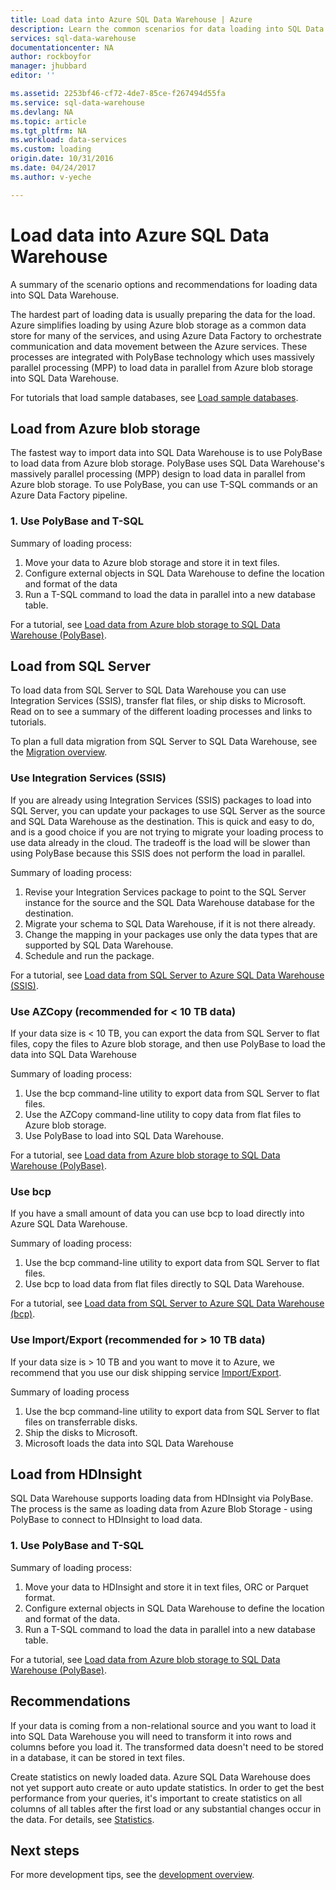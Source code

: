 ```yaml
---
title: Load data into Azure SQL Data Warehouse | Azure
description: Learn the common scenarios for data loading into SQL Data Warehouse. These include using PolyBase, Azure blob storage, flat files, and disk shipping. You can also use third-party tools.
services: sql-data-warehouse
documentationcenter: NA
author: rockboyfor
manager: jhubbard
editor: ''

ms.assetid: 2253bf46-cf72-4de7-85ce-f267494d55fa
ms.service: sql-data-warehouse
ms.devlang: NA
ms.topic: article
ms.tgt_pltfrm: NA
ms.workload: data-services
ms.custom: loading
origin.date: 10/31/2016
ms.date: 04/24/2017
ms.author: v-yeche

---
```


# Load data into Azure SQL Data Warehouse
A summary of the scenario options and recommendations for loading data into SQL Data Warehouse.

The hardest part of loading data is usually preparing the data for the load. Azure simplifies loading by using Azure blob storage as a common data store for many of the services, and using Azure Data Factory to orchestrate communication and data movement between the Azure services. These processes are integrated with PolyBase technology which uses massively parallel processing (MPP) to load data in parallel from Azure blob storage into SQL Data Warehouse. 

For tutorials that load sample databases, see [Load sample databases][Load sample databases].

## Load from Azure blob storage
The fastest way to import data into SQL Data Warehouse is to use PolyBase to load data from Azure blob storage. PolyBase uses SQL Data Warehouse's massively parallel processing (MPP) design to load data in parallel from Azure blob storage. To use PolyBase, you can use T-SQL commands or an Azure Data Factory pipeline.

### 1. Use PolyBase and T-SQL
Summary of loading process:

1. Move your data to Azure blob storage and store it in text files.    <!--Data Lake Store Not supported in ACN-->
2. Configure external objects in SQL Data Warehouse to define the location and format of the data
3. Run a T-SQL command to load the data in parallel into a new database table.

<!-- 5. Schedule and run a loading job. --> 

For a tutorial, see [Load data from Azure blob storage to SQL Data Warehouse (PolyBase)][Load data from Azure blob storage to SQL Data Warehouse (PolyBase)].
<!-- ADF Not supported in ACN-->

## Load from SQL Server
To load data from SQL Server to SQL Data Warehouse you can use Integration Services (SSIS), transfer flat files, or ship disks to Microsoft. Read on to see a summary of the different loading processes and links to tutorials.

To plan a full data migration from SQL Server to SQL Data Warehouse, see the [Migration overview][Migration overview]. 

### Use Integration Services (SSIS)
If you are already using Integration Services (SSIS) packages to load into SQL Server, you can update your packages to use SQL Server as the source and SQL Data Warehouse as the destination. This is quick and easy to do, and is a good choice if you are not trying to migrate your loading process to use data already in the cloud. The tradeoff is the load will be slower than using PolyBase because this SSIS does not perform the load in parallel.

Summary of loading process:

1. Revise your Integration Services package to point to the SQL Server instance for the source and the SQL Data Warehouse database for the destination.
2. Migrate your schema to SQL Data Warehouse, if it is not there already.
3. Change the mapping in your packages use only the data types that are supported by SQL Data Warehouse.
4. Schedule and run the package.

For a tutorial, see [Load data from SQL Server to Azure SQL Data Warehouse (SSIS)][Load data from SQL Server to Azure SQL Data Warehouse (SSIS)].

### Use AZCopy (recommended for < 10 TB data)
If your data size is < 10 TB, you can export the data from SQL Server to flat files, copy the files to Azure blob storage, and then use PolyBase to load the data into SQL Data Warehouse

Summary of loading process:

1. Use the bcp command-line utility to export data from SQL Server to flat files.
2. Use the AZCopy command-line utility to copy data from flat files to Azure blob storage.
3. Use PolyBase to load into SQL Data Warehouse.

For a tutorial, see [Load data from Azure blob storage to SQL Data Warehouse (PolyBase)][Load data from Azure blob storage to SQL Data Warehouse (PolyBase)].

### Use bcp
If you have a small amount of data you can use bcp to load directly into Azure SQL Data Warehouse.

Summary of loading process:

1. Use the bcp command-line utility to export data from SQL Server to flat files.
2. Use bcp to load data from flat files directly to SQL Data Warehouse.

For a tutorial, see [Load data from SQL Server to Azure SQL Data Warehouse (bcp)][Load data from SQL Server to Azure SQL Data Warehouse (bcp)].

### Use Import/Export (recommended for > 10 TB data)
If your data size is > 10 TB and you want to move it to Azure, we recommend that you use our disk shipping service [Import/Export][Import/Export]. 

Summary of loading process

1. Use the bcp command-line utility to export data from SQL Server to flat files on transferrable disks.
2. Ship the disks to Microsoft.
3. Microsoft loads the data into SQL Data Warehouse

## Load from HDInsight
SQL Data Warehouse supports loading data from HDInsight via PolyBase. The process is the same as 
loading data from Azure Blob Storage - using PolyBase to connect to HDInsight to load data. 

### 1. Use PolyBase and T-SQL
Summary of loading process:

1. Move your data to HDInsight and store it in text files, ORC or Parquet format.
2. Configure external objects in SQL Data Warehouse to define the location and format of the data.
3. Run a T-SQL command to load the data in parallel into a new database table.

For a tutorial, see [Load data from Azure blob storage to SQL Data Warehouse (PolyBase)][Load data from Azure blob storage to SQL Data Warehouse (PolyBase)].

## Recommendations
<!-- Not supported in Azure.cn Many of our partners have loading solutions. To find out more, see a list of our [solution partners][solution partners]. -->
If your data is coming from a non-relational source and you want to load it into SQL Data Warehouse you will need to transform it into rows and columns before you load it. The transformed data doesn't need to be stored in a database, it can be stored in text files.

Create statistics on newly loaded data. Azure SQL Data Warehouse does not yet support auto create or auto update statistics.  In order to get the best performance from your queries, it's important to create statistics on all columns of all tables after the first load or any substantial changes occur in the data.  For details, see [Statistics][Statistics].

## Next steps
For more development tips, see the [development overview][development overview].

<!--Image references-->

<!--Article references-->
[Load data from Azure blob storage to SQL Data Warehouse (PolyBase)]: ./sql-data-warehouse-load-from-azure-blob-storage-with-polybase.md
[Load data from Azure blob storage to SQL Data Warehouse (Azure Data Factory)]: ./sql-data-warehouse-load-from-azure-blob-storage-with-data-factory.md
[Load data from SQL Server to Azure SQL Data Warehouse (SSIS)]: ./sql-data-warehouse-load-from-sql-server-with-integration-services.md
[Load data from SQL Server to Azure SQL Data Warehouse (bcp)]: ./sql-data-warehouse-load-from-sql-server-with-bcp.md
[Load data from SQL Server to Azure SQL Data Warehouse (AZCopy)]: ./sql-data-warehouse-load-from-sql-server-with-azcopy.md

[Load sample databases]: ./sql-data-warehouse-load-sample-databases.md
[Migration overview]: ./sql-data-warehouse-overview-migrate.md
[solution partners]: ./sql-data-warehouse-partner-business-intelligence.md
[development overview]: ./sql-data-warehouse-overview-develop.md
[Statistics]: ./sql-data-warehouse-tables-statistics.md

<!--MSDN references-->

<!--Other Web references-->
[Import/Export]: ../storage/storage-import-export-service.md